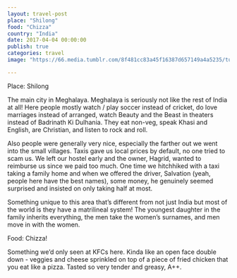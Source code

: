 ```yaml
---
layout: travel-post
place: "Shilong"
food: "Chizza"
country: "India"
date: 2017-04-04 00:00:00
publish: true
categories: travel
image: "https://66.media.tumblr.com/8f481cc83a45f16387d657149a4a5235/tumblr_p0u351vNQ61wkhtd7o1_1280.jpg"

---
```


Place: Shilong

The main city in Meghalaya. Meghalaya is seriously not like the rest of India at all! Here people mostly watch / play soccer instead of cricket, do love marriages instead of arranged, watch Beauty and the Beast in theaters instead of Badrinath Ki Dulhania. They eat non-veg, speak Khasi and English, are Christian, and listen to rock and roll.

Also people were generally very nice, especially the farther out we went into the small villages. Taxis gave us local prices by default, no one tried to scam us. We left our hostel early and the owner, Hagrid, wanted to reimburse us since we paid too much. One time we hitchhiked with a taxi taking a family home and when we offered the driver, Salvation (yeah, people here have the best names), some money, he genuinely seemed surprised and insisted on only taking half at most.

Something unique to this area that’s different from not just India but most of the world is they have a matrilineal system! The youngest daughter in the family inherits everything, the men take the women’s surnames, and men move in with the women.

Food: Chizza!

Something we’d only seen at KFCs here. Kinda like an open face double down - veggies and cheese sprinkled on top of a piece of fried chicken that you eat like a pizza. Tasted so very tender and greasy, A++.